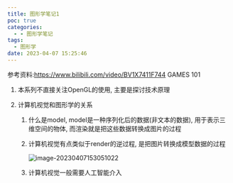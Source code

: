 ```yaml
---
title: 图形学笔记1
poc: true
categories:
  - - 图形学笔记
tags:
  - 图形学
date: 2023-04-07 15:25:46
---
```


参考资料:https://www.bilibili.com/video/BV1X7411F744 GAMES 101

1. 本系列不直接关注OpenGL的使用, 主要是探讨技术原理

2. 计算机视觉和图形学的关系

   1. 什么是model, model是一种序列化后的数据(非文本的数据), 用于表示三维空间的物体, 而渲染就是把这些数据转换成图片的过程

   2. 计算机视觉有点类似于render的逆过程, 是把图片转换成模型数据的过程

      ![image-20230407153051022](https://raw.githubusercontent.com/Valkierja/ALLPIC/main/img/202304071530098.png)

   3. 计算机视觉一般需要人工智能介入
